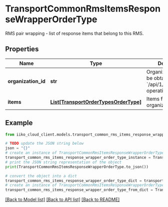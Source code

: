 # TransportCommonRmsItemsResponseWrapperOrderType

RMS pair wrapping - list of response items that belong to this RMS.

## Properties

Name | Type | Description | Notes
------------ | ------------- | ------------- | -------------
**organization_id** | **str** | Organization ID.                Can be obtained by &#x60;/api/1/organizations&#x60; operation. | 
**items** | [**List[TransportOrderTypesOrderType]**](TransportOrderTypesOrderType.md) | Items for organization. | 

## Example

```python
from iiko_cloud_client.models.transport_common_rms_items_response_wrapper_order_type import TransportCommonRmsItemsResponseWrapperOrderType

# TODO update the JSON string below
json = "{}"
# create an instance of TransportCommonRmsItemsResponseWrapperOrderType from a JSON string
transport_common_rms_items_response_wrapper_order_type_instance = TransportCommonRmsItemsResponseWrapperOrderType.from_json(json)
# print the JSON string representation of the object
print(TransportCommonRmsItemsResponseWrapperOrderType.to_json())

# convert the object into a dict
transport_common_rms_items_response_wrapper_order_type_dict = transport_common_rms_items_response_wrapper_order_type_instance.to_dict()
# create an instance of TransportCommonRmsItemsResponseWrapperOrderType from a dict
transport_common_rms_items_response_wrapper_order_type_from_dict = TransportCommonRmsItemsResponseWrapperOrderType.from_dict(transport_common_rms_items_response_wrapper_order_type_dict)
```
[[Back to Model list]](../README.md#documentation-for-models) [[Back to API list]](../README.md#documentation-for-api-endpoints) [[Back to README]](../README.md)


